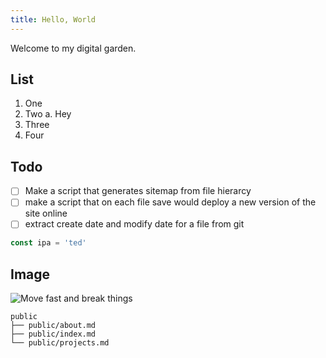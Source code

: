 ```yaml
---
title: Hello, World
---
```


Welcome to my digital garden.


## List
1. One
2. Two
    a. Hey
3. Three
4. Four

## Todo

* [ ] Make a script that generates sitemap from file hierarcy
* [ ] make a script that on each file save would deploy a new version of the site online
* [ ] extract create date and modify date for a file from git

```js
const ipa = 'ted'
```

## Image

![Move fast and break things](https://upload.wikimedia.org/wikipedia/commons/5/5c/Mark_Zuckerberg_-_Move_Fast_and_Break_Things.jpg)

```
public
├── public/about.md
├── public/index.md
└── public/projects.md
```
